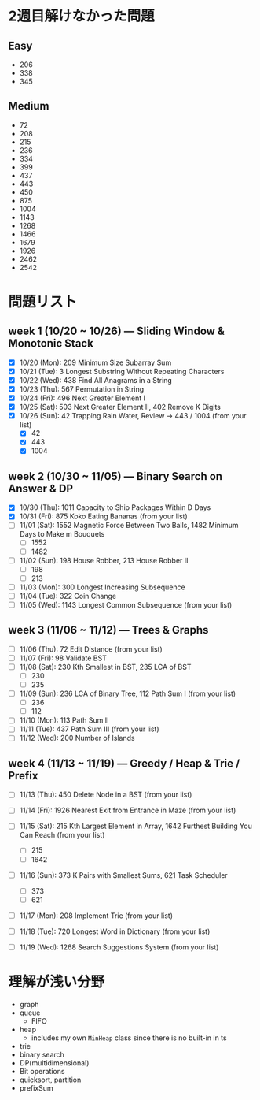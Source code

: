 # 2週目解けなかった問題
## Easy
- 206
- 338
- 345

## Medium
- 72
- 208
- 215
- 236
- 334
- 399
- 437
- 443
- 450
- 875
- 1004
- 1143
- 1268
- 1466
- 1679
- 1926
- 2462
- 2542


# 問題リスト

## week 1 (10/20 ~ 10/26) — Sliding Window & Monotonic Stack
- [x] 10/20 (Mon): 209 Minimum Size Subarray Sum
- [x] 10/21 (Tue): 3 Longest Substring Without Repeating Characters
- [x] 10/22 (Wed): 438 Find All Anagrams in a String
- [x] 10/23 (Thu): 567 Permutation in String
- [x] 10/24 (Fri): 496 Next Greater Element I
- [x] 10/25 (Sat): 503 Next Greater Element II, 402 Remove K Digits
- [x] 10/26 (Sun): 42 Trapping Rain Water, Review → 443 / 1004 (from your list)
  - [x] 42
  - [x] 443
  - [x] 1004

## week 2 (10/30 ~ 11/05) — Binary Search on Answer & DP
- [x] 10/30 (Thu): 1011 Capacity to Ship Packages Within D Days
- [x] 10/31 (Fri): 875 Koko Eating Bananas (from your list)
- [ ] 11/01 (Sat): 1552 Magnetic Force Between Two Balls, 1482 Minimum Days to Make m Bouquets
  - [ ] 1552
  - [ ] 1482
- [ ] 11/02 (Sun): 198 House Robber, 213 House Robber II
  - [ ] 198
  - [ ] 213
- [ ] 11/03 (Mon): 300 Longest Increasing Subsequence
- [ ] 11/04 (Tue): 322 Coin Change
- [ ] 11/05 (Wed): 1143 Longest Common Subsequence (from your list)

## week 3 (11/06 ~ 11/12) — Trees & Graphs
- [ ] 11/06 (Thu): 72 Edit Distance (from your list)
- [ ] 11/07 (Fri): 98 Validate BST
- [ ] 11/08 (Sat): 230 Kth Smallest in BST, 235 LCA of BST
  - [ ] 230
  - [ ] 235
- [ ] 11/09 (Sun): 236 LCA of Binary Tree, 112 Path Sum I (from your list)
  - [ ] 236
  - [ ] 112
- [ ] 11/10 (Mon): 113 Path Sum II
- [ ] 11/11 (Tue): 437 Path Sum III (from your list)
- [ ] 11/12 (Wed): 200 Number of Islands

## week 4 (11/13 ~ 11/19) — Greedy / Heap & Trie / Prefix
- [ ] 11/13 (Thu): 450 Delete Node in a BST (from your list)
- [ ] 11/14 (Fri): 1926 Nearest Exit from Entrance in Maze (from your list)
- [ ] 11/15 (Sat): 215 Kth Largest Element in Array, 1642 Furthest Building You Can Reach (from your list)
  - [ ] 215
  - [ ] 1642
- [ ] 11/16 (Sun): 373 K Pairs with Smallest Sums, 621 Task Scheduler
  - [ ] 373
  - [ ] 621
- [ ] 11/17 (Mon): 208 Implement Trie (from your list)
- [ ] 11/18 (Tue): 720 Longest Word in Dictionary (from your list)
- [ ] 11/19 (Wed): 1268 Search Suggestions System (from your list)


# 理解が浅い分野
- graph
- queue
  - FIFO
- heap
  - includes my own `MinHeap` class since there is no built-in in ts
- trie
- binary search
- DP(multidimensional)
- Bit operations
- quicksort, partition
- prefixSum

